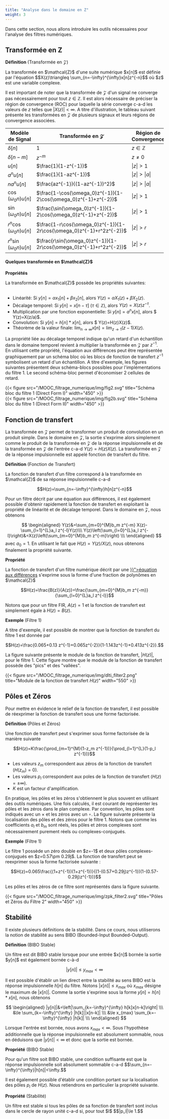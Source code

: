 ```yaml
---
title: "Analyse dans le domaine en Z"
weight: 3
---
```


Dans cette section, nous allons introduire les outils nécessaires pour l'analyse des filtres numériques. 

## Transformée en Z

**Définition** (Transformée en $\mathcal{Z}$)
<div class="definition">
La transformée en $\mathcal{Z}$ d'une suite numérique $x[n]$ est définie par l'équation
$$X(z)\triangleq \sum_{n=-\infty}^{\infty}x[n]z^{-n}$$
où $z$ est une variable complexe.
</div>

Il est important de noter que la transformée de $\mathcal{Z}$ d'un signal ne converge pas nécessairement pour tout $z \in \mathbb{Z}$. Il est alors nécessaire de préciser la région de convergence (ROC) pour laquelle la série converge c-a-d les valeurs de $z$ telles que $|X(z)|<\infty$. A titre d'illustration, le tableau suivant présente les transformées en $\mathcal{Z}$ de plusieurs signaux et leurs régions de convergence associées.


<div class="custom-table">

| Modèle de Signal  | Transformée en $\mathcal{Z}$  |  Région de Convergence | 
|---|---|---|
| $\delta[n]$  |  $1$  | $z \in \mathbb{Z}$| 
| $\delta[n-m]$ | $z^{-m}$ | $z \ne 0$ |
| $u[n]$ | $\frac{1}{1-z^{-1}}$ | $\|z\|>1$ |
| $a^n u[n]$ | $\frac{1}{1-az^{-1}}$ | $\|z\|>\|a\|$ |
| $na^n u[n]$ | $\frac{az^{-1}}{(1-az^{-1})^2}$ | $\|z\| > \|a\|$ | 
| $\cos (\omega_0 n)u[n]$ | $\frac{1-\cos(\omega_0)z^{-1}}{1-2\cos(\omega_0)z^{-1}+z^{-2}}$ | $\|z\| > 1$ | 
| $\sin (\omega_0 n)u[n]$ | $\frac{\sin(\omega_0)z^{-1}}{1-2\cos(\omega_0)z^{-1}+z^{-2}}$ | $\|z\| > 1$ |
| $r^n\cos (\omega_0 n)u[n]$ | $\frac{1-r\cos(\omega_0)z^{-1}}{1-2r\cos(\omega_0)z^{-1}+r^2z^{-2}}$ | $\|z\| > r$ | 
| $r^n\sin (\omega_0 n)u[n]$ | $\frac{r\sin(\omega_0)z^{-1}}{1-2r\cos(\omega_0)z^{-1}+r^2z^{-2}}$ | $\|z\| > r$ |

<figcaption>
<h4>Quelques transformée en $\mathcal{Z}$ </h4></figcaption>
</div>

**Propriétés** 
<div class="propriete">
 La transformée en $\mathcal{Z}$ possède les propriétés suivantes: 
<br>
<br>

* Linéarité: Si $y[n]=\alpha x_1[n]+\beta x_2[n]$, alors $Y(z)=\alpha X_1(z)+\beta X_2(z)$.
* Décalage temporel: Si $y[n]=x[n-\tau]$ ($\tau \in \mathbb{Z}$), alors $Y(z)=X(z)z^{-\tau}$.
* Multiplication par une fonction exponentielle: Si $y[n]= a^n x[n]$, alors $ Y(z)=X(z/a)$.
* Convolution: Si $y[n]= h[n]*x[n]$, alors $ Y(z)=H(z)X(z)$.
* Théorème de la valeur finale: $\lim_{n\to \infty} x[n]=\lim_{z\to 1}(z-1)X(z)$.
</div>

La propriété liée au décalage temporel indique qu'un retard d'un échantillon dans le domaine temporel revient à multiplier la transformée en $\mathcal{Z}$ par $z^{-1}$. En utilisant cette propriété, l'équation aux différences peut être représentée graphiquement par un schéma bloc où les blocs de fonction de transfert $z^{-1}$ symbolisent un retard d'un échantillon. A titre d'exemple, les figures suivantes présentent deux schéma-blocs possibles pour l'implémentations du filtre 1. Le second schéma-bloc permet d'économiser 2 cellules de retard.



<div class="row">
    <div class="col-6 ">
    {{< figure src="/MOOC_filtrage_numerique/img/fig2.svg" title="Schéma bloc du filtre 1 (Direct Form I)" width="450" >}}
    </div>
    <div class="col-6" >
    {{< figure src="/MOOC_filtrage_numerique/img/fig2b.svg" title="Schéma bloc du filtre 1 (Direct Form II)" width="450" >}}
    </div>
</div>


## Fonction de transfert

La transformée en $\mathcal{Z}$ permet de transformer un produit de convolution en un produit simple. Dans le domaine en $\mathcal{Z}$, la sortie s'exprime alors simplement comme le produit de la transformée en $\mathcal{Z}$ de la réponse impulsionnelle et de la transformée en $\mathcal{Z}$ de l'entrée c-a-d $Y(z)=H(z)X(z)$. La transformée en $\mathcal{Z}$ de la réponse impulsionnelle est appelé fonction de transfert du filtre. 


**Définition** (Fonction de Transfert)
<div class="definition">
La fonction de transfert d'un filtre correspond à la transformée en $\mathcal{Z}$ de sa réponse impulsionnelle c-a-d

$$H(z)=\sum_{n=-\infty}^{\infty}h[n]z^{-n}$$
</div>

Pour un filtre décrit par une équation aux différences, il est également possible d'obtenir rapidement la fonction de transfert en exploitant la propriété de linéarité et de décalage temporel. Dans le domaine en $\mathcal{Z}$, nous obtenons


$$
\begin{aligned}
Y(z)&=\sum_{m=0}^{M}b_m z^{-m} X(z)-\sum_{l=1}^{L}a_l z^{-l}Y(z)\\\ 
Y(z)\left(\sum_{l=0}^{L}a_l z^{-l}\right)&=X(z)\left(\sum_{m=0}^{M}b_m z^{-m}\right) \\\ 
\end{aligned}
$$
avec $a_0=1$. En utilisant le fait que $H(z)=Y(z)/X(z)$, nous obtenons finalement la propriété suivante.

**Propriété** 
<div class="propriete">
La fonction de transfert d'un filtre numérique décrit par une <a href="{{< ref "introduction.md#eq_dif" >}}">équation aux différences</a> s'exprime sous la forme d'une fraction de polynômes en $\mathcal{Z}$

$$H(z)=\frac{B(z)}{A(z)}=\frac{\sum_{m=0}^{M}b_m z^{-m}}{\sum_{l=0}^{L}a_l z^{-l}}$$
</div>

Notons que pour un filtre FIR, $A(z)=1$ et la fonction de transfert est simplement égale à $H(z)=B(z)$.

**Exemple** (Filtre 1)
<div class="exemple">
A titre d'exemple, il est possible de montrer que la fonction de transfert du filtre 1 est donnée par 

$$H(z)=\frac{0.065+0.13 z^{-1}+0.065z^{-2}}{1-1.143z^{-1}+0.413z^{-2}}.$$
</div>

La figure suivante présente le module de la fonction de transfert, $|H(z)|$, pour le filtre 1. Cette figure montre que le module de la fonction de transfert possède des "pics" et des "vallées". 

{{< figure src="/MOOC_filtrage_numerique/img/dlti_filter2.png" title="Module de la fonction de transfert $H(z)$" width="550" >}}


## Pôles et Zéros

Pour mettre en évidence le relief de la fonction de transfert, il est possible de réexprimer la fonction de transfert sous une forme factorisée. 

**Définition** (Pôles et Zéros)
<div class="definition">
Une fonction de transfert peut s'exprimer sous forme factorisée de la manière suivante

$$H(z)=K\frac{\prod_{m=1}^{M}(1-z_m z^{-1})}{\prod_{l=1}^{L}(1-p_l z^{-1})}$$
</div>

* Les valeurs $z_m$ correspondent aux zéros de la fonction de transfert ($H(z_m)=0$).
* Les valeurs $p_l$ correspondent aux poles de la fonction de transfert ($H(z)=\pm \infty$).
* $K$ est un facteur d'amplification.


En pratique, les pôles et les zéros s'obtiennent le plus souvent en utilisant des outils numériques. Une fois calculés, il est courant de représenter les pôles et les zéros dans le plan complexe. Par convention, les pôles sont indiqués avec un $\times$ et les zéros avec un $\circ$. La figure suivante présente la localisation des pôles et des zéros pour le filtre 1. Notons que comme les coefficients $a_l$ et $b_m$ sont réels, les pôles et zéros complexes sont nécessairement purement réels ou complexes-conjugués. 


**Exemple** (Filtre 1)
<div class="exemple">
Le filtre 1 possède un zéro double en $z=-1$ et deux pôles complexes-conjugués en $z=0.57\pm 0.29j$. La fonction de transfert peut se reexprimer sous la forme factorisée suivante :

$$H(z)=0.065\frac{(1+z^{-1})(1+z^{-1})}{(1-(0.57+0.29j)z^{-1})(1-(0.57-0.29j)z^{-1})}$$

Les pôles et les zéros de ce filtre sont représentés dans la figure suivante. 
</div>

{{< figure src="/MOOC_filtrage_numerique/img/zpk_filter2.svg" title="Pôles et Zéros du Filtre 2" width="450" >}}


## Stabilité

Il existe plusieurs définitions de la stabilité. Dans ce cours, nous utiliserons la notion de stabilité au sens BIBO (Bounded-Input Bounded-Output). 

**Définition** (BIBO Stable)
<div class="definition">
Un filtre est dit BIBO stable lorsque pour une entrée $x[n]$ bornée la sortie $y[n]$ est également bornée c-à-d

$$|y[n]|\le y_{max}<\infty$$
</div>

Il est possible d'établir un lien direct entre la stabilité au sens BIBO est la réponse impulsionnelle $h[n]$ du filtre. Notons $|x[n]|\le x_{max}$ où $x_{max}$ désigne le maximum de $|x[n]|$. Comme la sortie s'exprime sous la forme $y[n]=h[n]*x[n]$, nous obtenons

$$
\begin{aligned}
|y[n]|&=\left|\sum_{k=-\infty}^{\infty} h[k]x[n-k]\right| \\\ 
&\le \sum_{k=-\infty}^{\infty} |h[k]||x[n-k]| \\\ 
&\le x_{max} \sum_{k=-\infty}^{\infty} |h[k]| \\\ 
\end{aligned}
$$

Lorsque l'entrée est bornée, nous avons $x_{max}< \infty$. Sous l'hypothèse additionnelle que la réponse impulsionnelle est absolument sommable, nous en déduisons que $|y[n]|<\infty$ et donc que la sortie est bornée.

**Propriété** (BIBO Stable)
<div class="definition">
Pour qu'un filtre soit BIBO stable, une condition suffisante est que la réponse impulsionnelle soit absolument sommable c-a-d 
$$\sum_{n=-\infty}^{\infty}|h[n]|<\infty.$$
</div>

Il est également possible d'établir une condition portant sur la localisation des pôles $p_l$ de $H(z)$. Nous retiendrons en particulier la propriété suivante.

**Propriété** (Stabilité)
<div class="propriete">Un filtre est stable si tous les pôles de sa fonction de transfert sont inclus dans le cercle de rayon unité c-a-d si, pour tout $l$
$$|p_l|\le 1.$$
</div>
